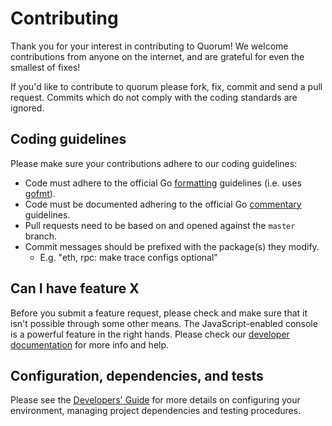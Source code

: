 # Contributing

Thank you for your interest in contributing to Quorum!
We welcome contributions from anyone on the internet, and are grateful for even the
smallest of fixes!

If you'd like to contribute to quorum please fork, fix, commit and
send a pull request. Commits which do not comply with the coding standards
are ignored.

## Coding guidelines

Please make sure your contributions adhere to our coding guidelines:

 * Code must adhere to the official Go
[formatting](https://golang.org/doc/effective_go.html#formatting) guidelines
(i.e. uses [gofmt](https://golang.org/cmd/gofmt/)).
 * Code must be documented adhering to the official Go
[commentary](https://golang.org/doc/effective_go.html#commentary) guidelines.
 * Pull requests need to be based on and opened against the `master` branch.
 * Commit messages should be prefixed with the package(s) they modify.
   * E.g. "eth, rpc: make trace configs optional"

## Can I have feature X

Before you submit a feature request, please check and make sure that it isn't
possible through some other means. The JavaScript-enabled console is a powerful
feature in the right hands. Please check our
[developer documentation](https://docs.goquorum.consensys.net/en/latest/) for more info
and help.

## Configuration, dependencies, and tests

Please see the [Developers' Guide](https://github.com/ethereum/go-ethereum/wiki/Developers'-Guide)
for more details on configuring your environment, managing project dependencies
and testing procedures.
